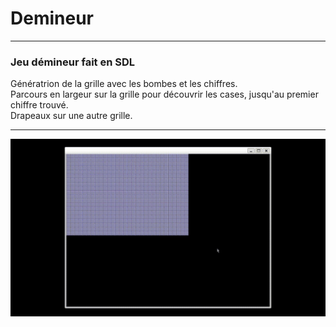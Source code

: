 # Demineur
---------
### Jeu démineur fait en SDL
Génératrion de la grille avec les bombes et les chiffres. <br>
Parcours en largeur sur la grille pour découvrir les cases, jusqu'au premier chiffre trouvé. <br>
Drapeaux sur une autre grille.

---------
![screenshot](misc/Demineur_example.gif)
